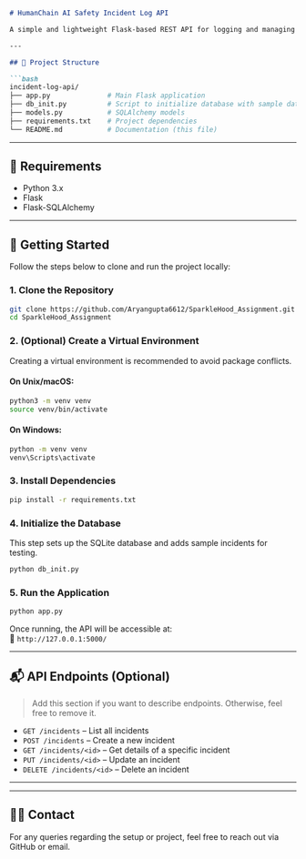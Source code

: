

```markdown
# HumanChain AI Safety Incident Log API

A simple and lightweight Flask-based REST API for logging and managing AI safety incidents. This project is designed as part of a take-home assignment and demonstrates foundational REST principles, CRUD operations, and basic database integration using SQLAlchemy.

---

## 📁 Project Structure

```bash
incident-log-api/
├── app.py              # Main Flask application
├── db_init.py          # Script to initialize database with sample data
├── models.py           # SQLAlchemy models
├── requirements.txt    # Project dependencies
└── README.md           # Documentation (this file)
```

---

## 🔧 Requirements

- Python 3.x
- Flask
- Flask-SQLAlchemy

---

## 🚀 Getting Started

Follow the steps below to clone and run the project locally:

### 1. Clone the Repository

```bash
git clone https://github.com/Aryangupta6612/SparkleHood_Assignment.git
cd SparkleHood_Assignment
```

### 2. (Optional) Create a Virtual Environment

Creating a virtual environment is recommended to avoid package conflicts.

#### On Unix/macOS:
```bash
python3 -m venv venv
source venv/bin/activate
```

#### On Windows:
```bash
python -m venv venv
venv\Scripts\activate
```

### 3. Install Dependencies

```bash
pip install -r requirements.txt
```

### 4. Initialize the Database

This step sets up the SQLite database and adds sample incidents for testing.

```bash
python db_init.py
```

### 5. Run the Application

```bash
python app.py
```

Once running, the API will be accessible at:  
📍 `http://127.0.0.1:5000/`

---

## 📬 API Endpoints (Optional)

> Add this section if you want to describe endpoints. Otherwise, feel free to remove it.

- `GET /incidents` – List all incidents  
- `POST /incidents` – Create a new incident  
- `GET /incidents/<id>` – Get details of a specific incident  
- `PUT /incidents/<id>` – Update an incident  
- `DELETE /incidents/<id>` – Delete an incident  

---


---

## 🙋‍♂️ Contact

For any queries regarding the setup or project, feel free to reach out via GitHub or email.
```